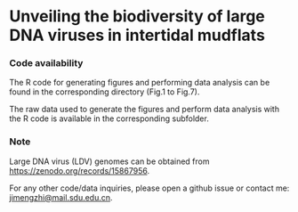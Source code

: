 # Unveiling the biodiversity of large DNA viruses in intertidal mudflats
### Code availability
The R code for generating figures and performing data analysis can be found in the corresponding directory (Fig.1 to Fig.7).

The raw data used to generate the figures and perform data analysis with the R code is available in the corresponding subfolder.

### Note
Large DNA virus (LDV) genomes can be obtained from https://zenodo.org/records/15867956. 

For any other code/data inquiries, please open a github issue or contact me: jimengzhi@mail.sdu.edu.cn.
